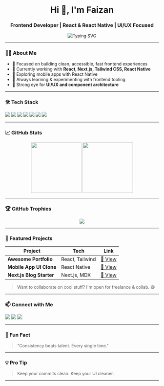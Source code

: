 <h1 align="center">Hi 👋, I'm Faizan</h1>
<h3 align="center">Frontend Developer | React & React Native | UI/UX Focused</h3>

<p align="center">
  <img src="https://readme-typing-svg.herokuapp.com?font=Fira+Code&weight=600&size=22&pause=1000&color=00FEEF&width=450&lines=Frontend+Developer;React+%7C+Next.js+%7C+Tailwind+Expert;Focused+on+Clean+UI+%2B+DX;Let%27s+build+something+awesome!" alt="Typing SVG" />
</p>

---

### 👨‍💻 About Me

- 🎯 Focused on building clean, accessible, fast frontend experiences  
- 🚀 Currently working with **React, Next.js, Tailwind CSS, React Native**  
- 📱 Exploring mobile apps with React Native  
- 🧠 Always learning & experimenting with frontend tooling  
- 🧩 Strong eye for **UI/UX and component architecture**

---

### 🛠 Tech Stack

<p align="left">
  <img src="https://img.shields.io/badge/React-20232A?style=for-the-badge&logo=react&logoColor=61DAFB" />
  <img src="https://img.shields.io/badge/Next.js-black?style=for-the-badge&logo=next.js&logoColor=white" />
  <img src="https://img.shields.io/badge/TailwindCSS-38B2AC?style=for-the-badge&logo=tailwind-css&logoColor=white" />
  <img src="https://img.shields.io/badge/React_Native-20232A?style=for-the-badge&logo=react&logoColor=61DAFB" />
  <img src="https://img.shields.io/badge/JavaScript-F7DF1E?style=for-the-badge&logo=javascript&logoColor=black" />
  <img src="https://img.shields.io/badge/TypeScript-3178C6?style=for-the-badge&logo=typescript&logoColor=white" />
  <img src="https://img.shields.io/badge/Figma-F24E1E?style=for-the-badge&logo=figma&logoColor=white" />
</p>

---

### 📈 GitHub Stats

<p align="center">
  <img src="https://github-readme-stats.vercel.app/api?username=faizan517&show_icons=true&theme=radical" height="165"/>
  <img src="https://github-readme-streak-stats.herokuapp.com/?user=faizan517&theme=radical" height="165"/>
</p>

---

### 🏆 GitHub Trophies

<p align="center">
  <img src="https://github-profile-trophy.vercel.app/?username=faizan517&theme=radical&no-frame=true&column=4" />
</p>

---

### 📂 Featured Projects

| Project | Tech | Link |
|--------|------|------|
| **Awesome Portfolio** | React, Tailwind | [🔗 View](#) |
| **Mobile App UI Clone** | React Native | [🔗 View](#) |
| **Next.js Blog Starter** | Next.js, MDX | [🔗 View](#) |

> Want to collaborate on cool stuff? I'm open for freelance & collab. 😄

---

### 📫 Connect with Me

<p align="left">
  <a href="mailto:your.email@example.com"><img src="https://img.shields.io/badge/Email-D14836?style=for-the-badge&logo=gmail&logoColor=white"/></a>
  <a href="https://linkedin.com/in/your-linkedin"><img src="https://img.shields.io/badge/LinkedIn-0077B5?style=for-the-badge&logo=linkedin&logoColor=white"/></a>
  <a href="https://twitter.com/yourtwitter"><img src="https://img.shields.io/badge/Twitter-1DA1F2?style=for-the-badge&logo=twitter&logoColor=white"/></a>
</p>

---

### 🧠 Fun Fact

> "Consistency beats talent. Every single time."

---

### 💡 Pro Tip

> Keep your commits clean. Keep your UI cleaner.

---
